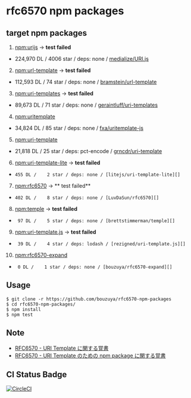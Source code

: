 # rfc6570 npm packages

## target npm packages

1. [npm:urijs][] -> **test failed**
  - 224,970 DL / 4006 star / deps: none / [medialize/URI.js][]
2. [npm:url-template][] -> **test failed**
  - 112,593 DL /   74 star / deps: none / [bramstein/url-template][]
3. [npm:uri-templates][] -> **test failed**
  -  89,673 DL /   71 star / deps: none / [geraintluff/uri-templates][]
4. [npm:uritemplate][]
  -  34,824 DL /   85 star / deps: none / [fxa/uritemplate-js][]
5. [npm:uri-template][]
  -  21,818 DL /   25 star / deps: pct-encode / [grncdr/uri-template][]
6. [npm:uri-template-lite][] -> **test failed**
  -     455 DL /    2 star / deps: none / [litejs/uri-template-lite][]
7. [npm:rfc6570][] -> ** test failed**
  -     402 DL /    8 star / deps: none / [LuvDaSun/rfc6570][]
8. [npm:temple][] -> **test failed**
  -      97 DL /    5 star / deps: none / [brettstimmerman/temple][]
9. [npm:uri-template.js][] -> **test failed**
  -      39 DL /    4 star / deps: lodash / [rezigned/uri-template.js][]
10. [npm:rfc6570-expand][]
  -      0 DL /    1 star / deps: none / [bouzuya/rfc6570-expand][]

## Usage

```
$ git clone -r https://github.com/bouzuya/rfc6570-npm-packages
$ cd rfc6570-npm-packages/
$ npm install
$ npm test
```

## Note

- [RFC6570 - URI Template に関する覚書](https://gist.github.com/bouzuya/e8523479faf52f7b5be736af4e496bdd)
- [RFC6570 - URI Template のための npm package に関する覚書](https://gist.github.com/bouzuya/b60bc84b6506d68ac75e6fe67f4d14fd)

## CI Status Badge

[![CircleCI][circle-ci-badge]][circle-ci-url]

[circle-ci-badge]: https://circleci.com/gh/bouzuya/rfc6570-npm-packages.svg?style=svg
[circle-ci-url]: https://circleci.com/gh/bouzuya/rfc6570-npm-packages

[npm:rfc6570]: https://www.npmjs.com/package/rfc6570
[npm:rfc6570-expand]: https://www.npmjs.com/package/rfc6570-expand
[npm:uri-templates]: https://www.npmjs.com/package/uri-templates
[npm:uritemplate]: https://www.npmjs.com/package/uritemplate
[npm:uri-template.js]: https://www.npmjs.com/package/uri-template.js
[npm:uri-template-lite]: https://www.npmjs.com/package/uri-template-lite
[npm:uri-template]: https://www.npmjs.com/package/uri-template
[npm:url-template]: https://www.npmjs.com/package/url-template
[npm:urijs]: https://www.npmjs.com/package/urijs
[npm:temple]: https://www.npmjs.com/package/temple

[LuvDaSun/rfc6570]: https://github.com/LuvDaSun/rfc6570
[bouzuya/rfc6570-expand]: https://github.com/bouzuya/rfc6570-expand
[bramstein/url-template]: https://github.com/bramstein/url-template
[brettstimmerman/temple]: https://github.com/brettstimmerman/temple
[fxa/uritemplate-js]: https://github.com/fxa/uritemplate-js
[geraintluff/uri-templates]: https://github.com/geraintluff/uri-templates
[grncdr/uri-template]: https://github.com/grncdr/uri-template
[litejs/uri-template-lite]: https://github.com/litejs/uri-template-lite
[medialize/URI.js]: https://github.com/medialize/URI.js
[rezigned/uri-template.js]: https://github.com/rezigned/uri-template.js
